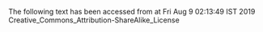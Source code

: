 The following text has been accessed from at Fri Aug 9 02:13:49 IST 2019
Creative_Commons_Attribution-ShareAlike_License

